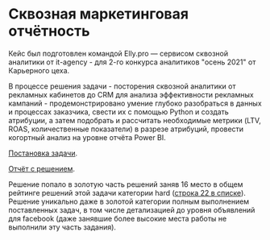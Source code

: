 # Сквозная маркетинговая отчётность

Кейс был подготовлен командой Elly.pro  — сервисом сквозной аналитики от it-agency - для 2-го конкурса аналитиков "осень 2021" от Карьерного цеха.

В процессе решения задачи - посторения сквозной аналитики от рекламных кабинетов до CRM для анализа эффективности рекламных кампаний - продемонстрировано умение глубоко разобраться в данных и процессах заказчика, свести их с помощью Python и создать атрибуции, а затем подобрать и рассчитать необходимые метрики (LTV, ROAS, количественные показатели) в разрезе атрибуций, провести когортный анализ на уровне отчёта Power BI.

[Постановка задачи](https://github.com/romanolegov/portfolio/blob/main/PowerBI/endtoendreport/case.md).

[Отчёт с решением](https://github.com/romanolegov/portfolio/blob/main/PowerBI/endtoendreport/report.pdf).

Решение попало в золотую часть решений заняв 16 место в общем рейтинге решений этой задачи категории hard ([строка 22 в списке](https://contest.careerfactory.ru/contest_inside/1631727068357x533886067160645600)). Решение уникально даже в золотой категории полным выполнением поставленных задач, в том числе детализацией до уровня объявлений для facebook (даже занявшие более высокие места работы не выполнили эту часть задания).
